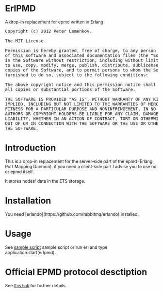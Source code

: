 <h1>ErlPMD</h1>

A drop-in replacement for epmd written in Erlang

<pre>
Copyright (c) 2012 Peter Lemenkov.

The MIT License

Permission is hereby granted, free of charge, to any person obtaining a copy
of this software and associated documentation files (the "Software"), to deal
in the Software without restriction, including without limitation the rights
to use, copy, modify, merge, publish, distribute, sublicense, and/or sell
copies of the Software, and to permit persons to whom the Software is
furnished to do so, subject to the following conditions:

The above copyright notice and this permission notice shall be included in
all copies or substantial portions of the Software.

THE SOFTWARE IS PROVIDED "AS IS", WITHOUT WARRANTY OF ANY KIND, EXPRESS OR
IMPLIED, INCLUDING BUT NOT LIMITED TO THE WARRANTIES OF MERCHANTABILITY,
FITNESS FOR A PARTICULAR PURPOSE AND NONINFRINGEMENT. IN NO EVENT SHALL THE
AUTHORS OR COPYRIGHT HOLDERS BE LIABLE FOR ANY CLAIM, DAMAGES OR OTHER
LIABILITY, WHETHER IN AN ACTION OF CONTRACT, TORT OR OTHERWISE, ARISING FROM,
OUT OF OR IN CONNECTION WITH THE SOFTWARE OR THE USE OR OTHER DEALINGS IN
THE SOFTWARE.
</pre>

<h1>Introduction</h1>

This is a drop-in replacement for the server-side part of the epmd (Erlang Port
Mapping Daemon). if you need a client-side part I advise you to use nc or epmd
itself.

It stores nodes' data in the ETS storage.

<h1>Installation</h1>
You need [erlando](https://github.com/rabbitmq/erlando) installed.

<h1>Usage</h1>

See [sample script](https://raw.github.com/lemenkov/erlpmd/master/priv/erlpmd.sh) sample script or run erl and type
application:start(erlpmd).

<h1>Official EPMD protocol desctiption</h1>

See [this link](http://www.erlang.org/doc/apps/erts/erl_dist_protocol.html) for further details.
